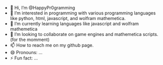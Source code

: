 - 👋 Hi, I’m @HappyPr0gramming
- 👀 I’m interested in programming with various programming languages like python, html, javascript, and wolfram mathemetica.
- 🌱 I’m currently learning languages like javascript and wolfram mathemetica
- 💞️ I’m looking to collaborate on game engines and mathemetica scripts. (for the momment)
- 📫 How to reach me on my github page.
- 😄 Pronouns: ...
- ⚡ Fun fact: ...

<!---
HappyPr0gramming/HappyPr0gramming is a ✨ special ✨ repository because its `README.md` (this file) appears on your GitHub profile.
You can click the Preview link to take a look at your changes.
--->
